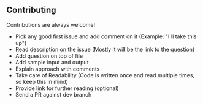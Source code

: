 ## Contributing

Contributions are always welcome!

- Pick any good first issue and add comment on it (Example: "I'll take this up")
- Read description on the issue (Mostly it will be the link to the question)
- Add question on top of file
- Add sample input and output
- Explain approach with comments
- Take care of Readability (Code is written once and read multiple times, so keep this in mind)
- Provide link for further reading (optional)
- Send a PR against dev branch
